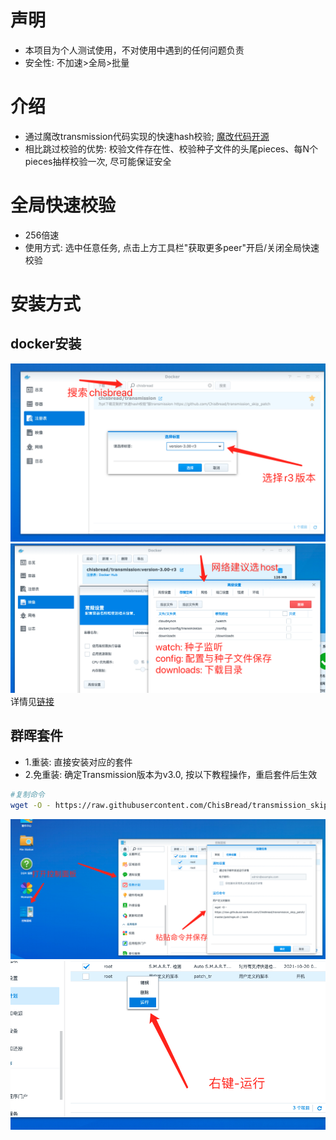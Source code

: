 # 声明
- 本项目为个人测试使用，不对使用中遇到的任何问题负责
- 安全性: 不加速>全局>批量
# 介绍
- 通过魔改transmission代码实现的快速hash校验; [魔改代码开源](https://github.com/ChisBread/transmission_pt_edition)
- 相比跳过校验的优势: 校验文件存在性、校验种子文件的头尾pieces、每N个pieces抽样校验一次, 尽可能保证安全
# 全局快速校验
- 256倍速
- 使用方式: 选中任意任务, 点击上方工具栏"获取更多peer"开启/关闭全局快速校验
# 安装方式
## docker安装
![image](https://github.com/ChisBread/transmission_skip_patch/raw/master/%20resource/docker_1.png)
![image](https://github.com/ChisBread/transmission_skip_patch/raw/master/%20resource/docker_2.png)
详情见[链接](https://hub.docker.com/repository/docker/chisbread/transmission)
## 群晖套件
- 1.重装: 直接安装对应的套件
- 2.免重装: 确定Transmission版本为v3.0, 按以下教程操作，重启套件后生效
```bash
#复制命令
wget -O - https://raw.githubusercontent.com/ChisBread/transmission_skip_patch/master/patchspk.sh | bash
```
![image](https://github.com/ChisBread/transmission_skip_patch/raw/master/%20resource/patch_1.jpg)
![image](https://github.com/ChisBread/transmission_skip_patch/raw/master/%20resource/patch_2.jpg)